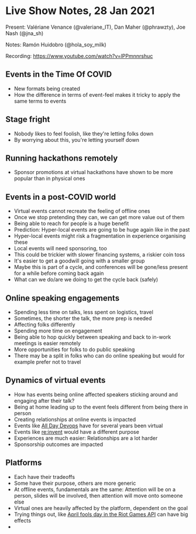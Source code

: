 # Live Show Notes, 28 Jan 2021

Present: Valériane Venance (@valeriane_IT), Dan Maher (@phrawzty), Joe Nash (@jna_sh)

Notes: Ramón Huidobro (@hola_soy_milk)

Recording: https://www.youtube.com/watch?v=lPPmnnrshuc

## Events in the Time Of COVID
- New formats being created
- How the difference in terms of event-feel makes it tricky to apply the same terms to events

## Stage fright
- Nobody likes to feel foolish, like they're letting folks down
- By worrying about this, you're letting yourself down

## Running hackathons remotely
- Sponsor promotions at virtual hackathons have shown to be more popular than in physical ones

## Events in a post-COVID world
- Virtual events cannot recreate the feeling of offline ones
- Once we stop pretending they can, we can get more value out of them
- Being able to reach for people is a huge benefit
- Prediction: Hyper-local events are going to be huge again like in the past
- Hyper-local events might risk a fragmentation in experience organising these
- Local events will need sponsoring, too
- This could be trickier with slower financing systems, a riskier coin toss
- It's easier to get a goodwill going with a smaller group
- Maybe this is part of a cycle, and conferences will be gone/less present for a while before coming back again
- What can we do/are we doing to get the cycle back (safely)

## Online speaking engagements
- Spending less time on talks, less spent on logistics, travel
- Sometimes, the shorter the talk, the more prep is needed
- Affecting folks differently
- Spending more time on engagement
- Being able to hop quickly between speaking and back to in-work meetings is easier remotely
- More opportunities for folks to do public speaking
- There may be a split in folks who can do online speaking but would for example prefer not to travel

## Dynamics of virtual events
- How has events being online affected speakers sticking around and engaging after their talk?
- Being at home leading up to the event feels different from being there in person
- Creating relationships at online events is impacted
- Events like [All Day Devops](https://www.alldaydevops.com/) have for several years been virtual
- Events like [re:invent](https://reinvent.awsevents.com/) would have a different purpose
- Experiences are much easier: Relationships are a lot harder
- Sponsorship outcomes are impacted

## Platforms
- Each have their tradeoffs
- Some have their purpose, others are more generic
- At offline events, fundamentals are the same: Attention will be on a person, slides will be involved, then attention will move onto someone else
- Virtual ones are heavily affected by the platform, dependent on the goal 
- Trying things out, like [April fools day in the Riot Games API](https://www.riotgames.com/en/DevRel/af-recap#author) can have big effects
- 


